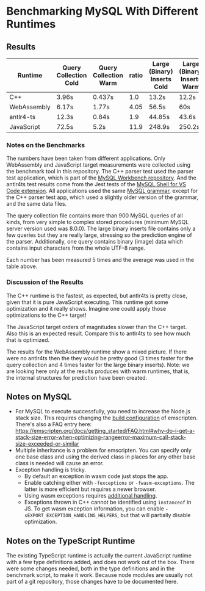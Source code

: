 # Benchmarking MySQL With Different Runtimes

## Results

| Runtime | Query Collection Cold | Query Collection Warm | ratio | Large (Binary) Inserts Cold | Large (Binary) Inserts Warm | ratio |
| ------- | --------------------- | --------------------- | ------| --------------------------- | --------------------------- | ----- |
| C++| 3.96s | 0.437s | 1.0 | 13.2s | 12.2s | 1.0 |
| WebAssembly | 6.17s | 1.77s | 4.05 | 56.5s | 60s | 4.93 |
| antlr4-ts | 12.3s | 0.84s | 1.9 | 44.85s | 43.6s | 3.57 |
| JavaScript | 72.5s | 5.2s | 11.9 | 248.9s | 250.2s | 20.5 |

### Notes on the Benchmarks

The numbers have been taken from different applications. Only WebAssembly and JavaScript target measurements were collected using the benchmark tool in this repository. The C++ parser test used the parser test application, which is part of the [MySQL Workbench repository](https://github.com/mysql/mysql-workbench/tree/8.0/library/parsers/grammars/test.parser). And the antlr4ts test results come from the Jest tests of the [MySQL Shell for VS Code extension](https://github.com/mysql/mysql-shell-plugins/blob/master/gui/frontend/src/tests/unit-tests/parsing/mysql/MySQLParsingServices.spec.ts). All applications used the same [MySQL grammar](https://github.com/mysql/mysql-shell-plugins/tree/master/gui/frontend/src/parsing/mysql), except for the C++ parser test app, which used a slightly older version of the grammar, and the same data files.

The query collection file contains more than 900 MySQL queries of all kinds, from very simple to complex stored procedures (minimum MySQL server version used was 8.0.0). The large binary inserts file contains only a few queries but they are really large, stressing so the prediction engine of the parser. Additionally, one query contains binary (image) data which contains input characters from the whole UTF-8 range.

Each number has been measured 5 times and the average was used in the table above.

### Discussion of the Results

The C++ runtime is the fastest, as expected, but antlr4ts is pretty close, given that it is pure JavaScript executing. This runtime got some optimization and it really shows. Imagine one could apply those optimizations to the C++ target!

The JavaScript target orders of magnitudes slower than the C++ target. Also this is an expected result. Compare this to antlr4ts to see how much that is optimized.

The results for the WebAssembly runtime show a mixed picture. If there were no antlr4ts then the they would be pretty good (3 times faster for the query collection and 4 times faster for the large binary inserts). Note: we are looking here only at the results produces with warm runtimes, that is, the internal structures for prediction have been created.

## Notes on MySQL

- For MySQL to execute successfully, you need to increase the Node.js stack size. This requires changing the [build configuration](https://emscripten.org/docs/tools_reference/emsdk.html#compiler-configuration-file) of emscripten. There's also a FAQ entry here: https://emscripten.org/docs/getting_started/FAQ.html#why-do-i-get-a-stack-size-error-when-optimizing-rangeerror-maximum-call-stack-size-exceeded-or-similar
- Multiple inheritance is a problem for emscripten. You can specify only one base class and using the derived class in places for any other base class is needed will cause an error.
- Exception handling is tricky.
  - By default an exception in wasm code just stops the app.
  - Enable catching either with `-fexceptions` or `-fwasm-exceptions`. The latter is more efficient but requires a newer browser.
  - Using wasm exceptions requires [additional handling](https://emscripten.org/docs/porting/exceptions.html#handling-c-exceptions-from-javascript).
  - Exceptions thrown in C++ cannot be identified using `instanceof` in JS. To get wasm exception information, you can enable `-sEXPORT_EXCEPTION_HANDLING_HELPERS`, but that will partially disable optimization.

## Notes on the TypeScript Runtime

The existing TypeScript runtime is actually the current JavaScript runtime with a few type definitions added, and does not work out of the box. There were some changes needed, both in the type definitions and in the benchmark script, to make it work. Because node modules are usually not part of a git repository, those changes have to be documented here.
